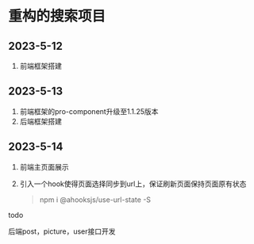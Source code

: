# 重构的搜索项目

## 2023-5-12

1. 前端框架搭建

## 2023-5-13

1. 前端框架的pro-component升级至1.1.25版本
2. 后端框架搭建

## 2023-5-14

1. 前端主页面展示

2. 引入一个hook使得页面选择同步到url上，保证刷新页面保持页面原有状态

   > npm i @ahooksjs/use-url-state -S

todo

后端post，picture，user接口开发
